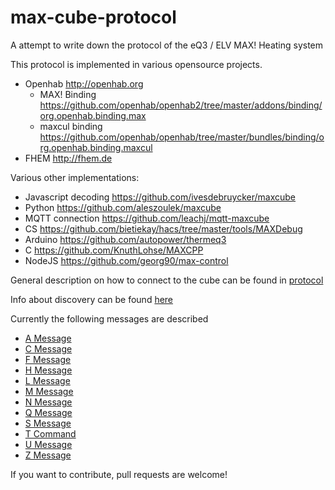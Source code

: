 max-cube-protocol
=================

A attempt to write down the protocol of the eQ3 / ELV MAX! Heating system

This protocol is implemented in various opensource projects.

* Openhab http://openhab.org
	* MAX! Binding https://github.com/openhab/openhab2/tree/master/addons/binding/org.openhab.binding.max
	* maxcul binding https://github.com/openhab/openhab/tree/master/bundles/binding/org.openhab.binding.maxcul
* FHEM http://fhem.de

Various other implementations:
* Javascript decoding https://github.com/ivesdebruycker/maxcube
* Python https://github.com/aleszoulek/maxcube
* MQTT connection https://github.com/leachj/mqtt-maxcube
* CS https://github.com/bietiekay/hacs/tree/master/tools/MAXDebug
* Arduino https://github.com/autopower/thermeq3
* C https://github.com/KnuthLohse/MAXCPP
* NodeJS https://github.com/georg90/max-control


General description on how to connect to the cube can be found in [protocol](protocol.md)

Info about discovery can be found  [here](Cube_Discovery.md)

Currently the following messages are described
* [A Message](A-Message.md)
* [C Message](C-Message.md)
* [F Message](F-Message.md) 
* [H Message](H-Message.md) 
* [L Message](L-Message.md)
* [M Message](M-Message.md)
* [N Message](N-Message.md)
* [Q Message](Q-Message.md)
* [S Message](S-Message.md)
* [T Command](T-Command.md)
* [U Message](U-Message.md)
* [Z Message](Z-Message.md)

If you want to contribute, pull requests are welcome!
